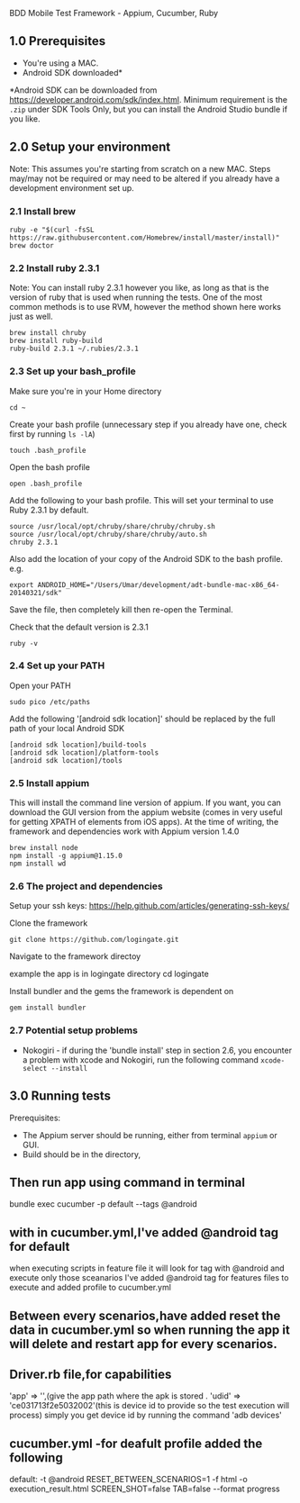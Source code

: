 


BDD Mobile Test Framework - Appium, Cucumber, Ruby

## 1.0 Prerequisites
* You're using a MAC.
* Android SDK downloaded*


*Android SDK can be downloaded from https://developer.android.com/sdk/index.html. Minimum requirement is the `.zip` under SDK Tools Only, but you can install the Android Studio bundle if you like.

## 2.0 Setup your environment
Note: This assumes you're starting from scratch on a new MAC. Steps may/may not be required or may need to be altered if you already have a development environment set up.

### 2.1 Install brew

    ruby -e "$(curl -fsSL https://raw.githubusercontent.com/Homebrew/install/master/install)"
    brew doctor

### 2.2 Install ruby 2.3.1
Note: You can install ruby 2.3.1 however you like, as long as that is the version of ruby that is used when running the tests. One of the most common methods is to use RVM, however the method shown here works just as well.

    brew install chruby
    brew install ruby-build
    ruby-build 2.3.1 ~/.rubies/2.3.1

### 2.3 Set up your bash_profile
Make sure you're in your Home directory

    cd ~

Create your bash profile (unnecessary step if you already have one, check first by running `ls -lA`)

    touch .bash_profile

Open the bash profile

    open .bash_profile

Add the following to your bash profile. This will set your terminal to use Ruby 2.3.1 by default.

    source /usr/local/opt/chruby/share/chruby/chruby.sh
    source /usr/local/opt/chruby/share/chruby/auto.sh
    chruby 2.3.1
Also add the location of your copy of the Android SDK to the bash profile. e.g.

    export ANDROID_HOME="/Users/Umar/development/adt-bundle-mac-x86_64-20140321/sdk"

Save the file, then completely kill then re-open the Terminal.

Check that the default version is 2.3.1

    ruby -v
### 2.4 Set up your PATH
Open your PATH

    sudo pico /etc/paths

Add the following
'[android sdk location]' should be replaced by the full path of your local Android SDK

    [android sdk location]/build-tools
    [android sdk location]/platform-tools
    [android sdk location]/tools

### 2.5 Install appium
This will install the command line version of appium. If you want, you can download the GUI version from the appium website (comes in very useful for getting XPATH of elements from iOS apps).
At the time of writing, the framework and dependencies work with Appium version 1.4.0

    brew install node
    npm install -g appium@1.15.0
    npm install wd
    
### 2.6 The project and dependencies
Setup your ssh keys: https://help.github.com/articles/generating-ssh-keys/

Clone the framework

    git clone https://github.com/logingate.git

Navigate to the framework directoy

 example the app is in logingate directory
 cd logingate

Install bundler and the gems the framework is dependent on

    gem install bundler

    
### 2.7 Potential setup problems
* Nokogiri - if during the 'bundle install' step in section 2.6, you encounter a problem with xcode and Nokogiri, run the following command `xcode-select --install`


## 3.0 Running tests
Prerequisites: 
* The Appium server should be running, either from terminal `appium` or GUI.
* Build should be in the directory,

## Then run app using command in terminal
bundle exec cucumber -p default --tags @android

## with in cucumber.yml,I've added @android tag for default
when executing scripts in feature file it will look for tag with @android and execute only those sceanarios
I've added @android tag for features files to execute and added profile to cucumber.yml

## Between every scenarios,have added reset the data in cucumber.yml  so when running the app it will delete and restart app for every scenarios.
## Driver.rb file,for capabilities
'app' => '<path of the apk>',(give the app path where the apk is stored .
'udid' => 'ce031713f2e5032002'(this is device id to provide so the test execution will process)
simply you get device id by running the command
'adb devices'



## cucumber.yml -for deafult profile added the following
default: -t @android RESET_BETWEEN_SCENARIOS=1 -f html -o execution_result.html SCREEN_SHOT=false TAB=false --format progress



